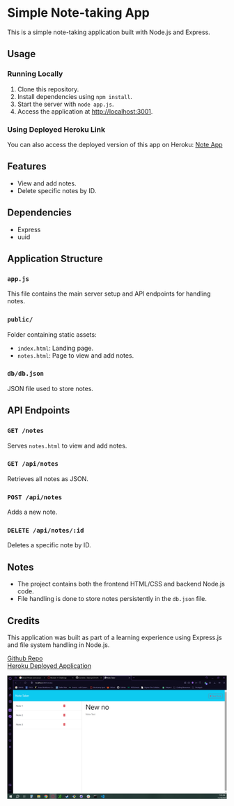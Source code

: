 # Simple Note-taking App

This is a simple note-taking application built with Node.js and Express.

## Usage

### Running Locally
1. Clone this repository.
2. Install dependencies using `npm install`.
3. Start the server with `node app.js`.
4. Access the application at [http://localhost:3001](http://localhost:3001).

### Using Deployed Heroku Link
You can also access the deployed version of this app on Heroku: [Note App](https://afternoon-retreat-83951-636456bea0a3.herokuapp.com)

## Features
- View and add notes.
- Delete specific notes by ID.

## Dependencies
- Express
- uuid

## Application Structure

### `app.js`
This file contains the main server setup and API endpoints for handling notes.

### `public/`
Folder containing static assets:
- `index.html`: Landing page.
- `notes.html`: Page to view and add notes.

### `db/db.json`
JSON file used to store notes.

## API Endpoints

### `GET /notes`
Serves `notes.html` to view and add notes.

### `GET /api/notes`
Retrieves all notes as JSON.

### `POST /api/notes`
Adds a new note.

### `DELETE /api/notes/:id`
Deletes a specific note by ID.
## Notes

- The project contains both the frontend HTML/CSS and backend Node.js code.
- File handling is done to store notes persistently in the `db.json` file.

## Credits

This application was built as part of a learning experience using Express.js and file system handling in Node.js.

[Github Repo](https://github.com/Daleray1231/Note_Taker)   
[Heroku Deployed Application](https://afternoon-retreat-83951-636456bea0a3.herokuapp.com)

![Alt text](Untitled.png)